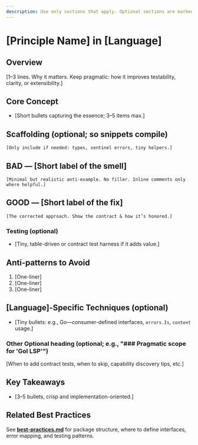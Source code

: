 ```yaml
---
description: Use only sections that apply. Optional sections are marked “(optional)”.
---
```


# [Principle Name] in [Language]

## Overview

[1–3 lines. Why it matters. Keep pragmatic: how it improves testability, clarity, or extensibility.]

## Core Concept

- [Short bullets capturing the essence; 3–5 items max.]

## Scaffolding (optional; so snippets compile)

```[language]
[Only include if needed: types, sentinel errors, tiny helpers.]
````

## BAD — \[Short label of the smell]

```[language]
[Minimal but realistic anti-example. No filler. Inline comments only where helpful.]
```

## GOOD — \[Short label of the fix]

```[language]
[The corrected approach. Show the contract & how it’s honored.]
```

### Testing (optional)

- \[Tiny, table-driven or contract test harness if it adds value.]

## Anti-patterns to Avoid

1. \[One-liner]
2. \[One-liner]
3. \[One-liner]

## \[Language]-Specific Techniques (optional)

- \[Tiny bullets: e.g., Go—consumer-defined interfaces, `errors.Is`, `context` usage.]

### Other Optional heading (optional; e.g., "### Pragmatic scope for 'Gol LSP'")

\[When to add contract tests, when to skip, capability discovery tips, etc.]

## Key Takeaways

- \[3–5 bullets, crisp and implementation-oriented.]

## Related Best Practices

See **[best-practices.md](../best-practices.md)** for package structure, where to define interfaces, error mapping, and testing patterns.
